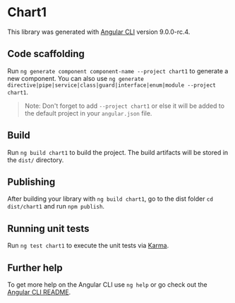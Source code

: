 # Chart1

This library was generated with [Angular CLI](https://github.com/angular/angular-cli) version 9.0.0-rc.4.

## Code scaffolding

Run `ng generate component component-name --project chart1` to generate a new component. You can also use `ng generate directive|pipe|service|class|guard|interface|enum|module --project chart1`.
> Note: Don't forget to add `--project chart1` or else it will be added to the default project in your `angular.json` file. 

## Build

Run `ng build chart1` to build the project. The build artifacts will be stored in the `dist/` directory.

## Publishing

After building your library with `ng build chart1`, go to the dist folder `cd dist/chart1` and run `npm publish`.

## Running unit tests

Run `ng test chart1` to execute the unit tests via [Karma](https://karma-runner.github.io).

## Further help

To get more help on the Angular CLI use `ng help` or go check out the [Angular CLI README](https://github.com/angular/angular-cli/blob/master/README.md).
